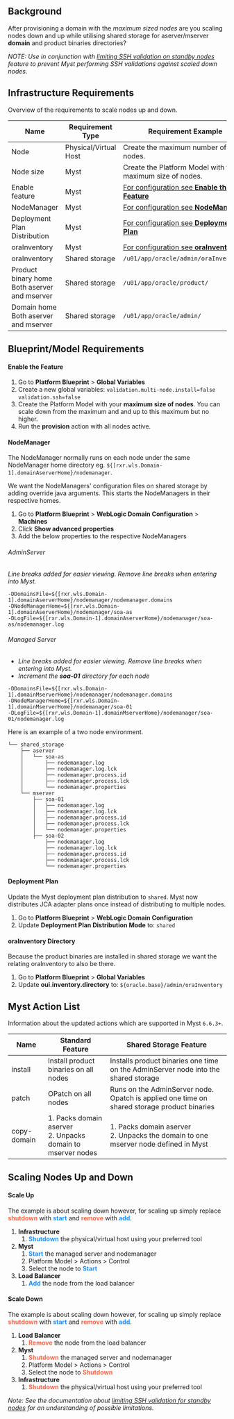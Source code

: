 ## Background

After provisioning a domain with the *maximum sized nodes* are you scaling nodes down and up while utilising shared storage for aserver/mserver **domain** and product binaries directories?

*NOTE: Use in conjunction with [limiting SSH validation on standby nodes](platform-configuration/limiting-ssh-validation-for-standby-nodes) feature to prevent Myst performing SSH validations against scaled down nodes.*



## Infrastructure Requirements

Overview of the requirements to scale nodes up and down.

| Name                                              | Requirement Type      | Requirement Example                                          |
| ------------------------------------------------- | --------------------- | ------------------------------------------------------------ |
| Node                                              | Physical/Virtual Host | Create the maximum number of nodes.                          |
| Node size                                         | Myst                  | Create the Platform Model with the maximum size of nodes.    |
| Enable feature                                    | Myst                  | [For configuration see **Enable the Feature** ](#enable-the-feature) |
| NodeManager                                       | Myst                  | [For configuration see **NodeManager**](#nodemanager)        |
| Deployment Plan Distribution                      | Myst                  | [For configuration see **Deployment Plan**](#deployment-plan) |
| oraInventory                                      | Myst                  | [For configuration see **oraInventory**](#orainventory-directory) |
| oraInventory                                      | Shared storage        | `/u01/app/oracle/admin/oraInventory/`                        |
| Product binary home<br />Both aserver and mserver | Shared storage        | `/u01/app/oracle/product/`                                   |
| Domain home<br />Both aserver and mserver         | Shared storage        | `/u01/app/oracle/admin/`                                     |



## Blueprint/Model Requirements

#### Enable the Feature

1. Go to **Platform Blueprint** > **Global Variables**
2. Create a new global variables:
   `validation.multi-node.install=false`
   `validation.ssh=false`
3. Create the Platform Model with your **maximum size of nodes**. You can scale down from the maximum and and up to this maximum but no higher.
4. Run the **provision** action with all nodes active.



#### NodeManager

The NodeManager normally runs on each node under the same NodeManager home directory eg. `${[rxr.wls.Domain-1].domainAserverHome}/nodemanager`.

We want the NodeManagers' configuration files on shared storage by adding override java arguments. This starts the NodeManagers in their respective homes.

1. Go to **Platform Blueprint** > **WebLogic Domain Configuration** > **Machines**
2. Click **Show advanced properties**
3. Add the below properties to the respective NodeManagers

###### AdminServer

*Line breaks added for easier viewing. Remove line breaks when entering into Myst.*

```shell
-DDomainsFile=${[rxr.wls.Domain-1].domainAserverHome}/nodemanager/nodemanager.domains 
-DNodeManagerHome=${[rxr.wls.Domain-1].domainAserverHome}/nodemanager/soa-as 
-DLogFile=${[rxr.wls.Domain-1].domainAserverHome}/nodemanager/soa-as/nodemanager.log
```

###### Managed Server

* *Line breaks added for easier viewing. Remove line breaks when entering into Myst.*
* *Increment the **soa-01** directory for each node*

```shell
-DDomainsFile=${[rxr.wls.Domain-1].domainMserverHome}/nodemanager/nodemanager.domains 
-DNodeManagerHome=${[rxr.wls.Domain-1].domainMserverHome}/nodemanager/soa-01 
-DLogFile=${[rxr.wls.Domain-1].domainMserverHome}/nodemanager/soa-01/nodemanager.log
```

Here is an example of a two node environment.

```
└── shared_storage
    ├── aserver
    │   └── soa-as
    │       ├── nodemanager.log
    │       ├── nodemanager.log.lck
    │       ├── nodemanager.process.id
    │       ├── nodemanager.process.lck
    │       └── nodemanager.properties
    └── mserver
        ├── soa-01
        │   ├── nodemanager.log
        │   ├── nodemanager.log.lck
        │   ├── nodemanager.process.id
        │   ├── nodemanager.process.lck
        │   └── nodemanager.properties
        ├── soa-02
            ├── nodemanager.log
            ├── nodemanager.log.lck
            ├── nodemanager.process.id
            ├── nodemanager.process.lck
            └── nodemanager.properties
```



#### Deployment Plan

Update the Myst deployment plan distribution to `shared`. Myst now distributes JCA adapter plans once instead of distributing to multiple nodes.

1. Go to **Platform Blueprint** > **WebLogic Domain Configuration**
2. Update **Deployment Plan Distribution Mode** to: `shared`



#### oraInventory Directory

Because the product binaries are installed in shared storage we want the relating oraInventory to also be there.

1. Go to **Platform Blueprint** > **Global Variables**
2. Update **oui.inventory.directory** to: `${oracle.base}/admin/oraInventory`



## Myst Action List

Information about the updated actions which are supported in Myst `6.6.3+`.

| Name        | Standard Feature                                             | Shared Storage Feature                                       |
| ----------- | ------------------------------------------------------------ | ------------------------------------------------------------ |
| install     | Install product binaries on all nodes                        | Installs product binaries one time on the AdminServer node into the shared storage |
| patch       | OPatch on all nodes                                          | Runs on the AdminServer node. Opatch is applied one time on shared storage product binaries |
| copy-domain | 1. Packs domain aserver<br />2. Unpacks domain to mserver nodes | 1. Packs domain aserver<br />2. Unpacks the domain to one mserver node defined in Myst |



## Scaling Nodes Up and Down

#### Scale Up

The example is about scaling down however, for scaling up simply replace <span style="color:Tomato">**shutdown**</span> with <span style="color:DodgerBlue">**start**</span> and <span style="color:Tomato">**remove**</span> with <span style="color:DodgerBlue">**add**</span>.

1. **Infrastructure**
   1. <span style="color:DodgerBlue">**Shutdown**</span> the physical/virtual host using your preferred tool
2. **Myst**
   1. <span style="color:DodgerBlue">**Start**</span> the managed server and nodemanager
   2. Platform Model > Actions > Control
   3. Select the node to <span style="color:DodgerBlue">**Start**</span>
3. **Load Balancer**
   1. <span style="color:DodgerBlue">**Add**</span> the node from the load balancer



#### Scale Down

The example is about scaling down however, for scaling up simply replace <span style="color:Tomato">**shutdown**</span> with <span style="color:DodgerBlue">**start**</span> and <span style="color:Tomato">**remove**</span> with <span style="color:DodgerBlue">**add**</span>.

1. **Load Balancer**
   1. <span style="color:Tomato">**Remove**</span> the node from the load balancer
2. **Myst**
   1. <span style="color:Tomato">**Shutdown**</span> the managed server and nodemanager
   2. Platform Model > Actions > Control
   3. Select the node to <span style="color:Tomato">**Shutdown**</span>
3. **Infrastructure**
   1. <span style="color:Tomato">**Shutdown**</span> the physical/virtual host using your preferred tool



*Note: See the documentation about [limiting SSH validation for standby nodes](platform-configuration/limiting-ssh-validation-for-standby-nodes.md) for an understanding of possible limitations.*
